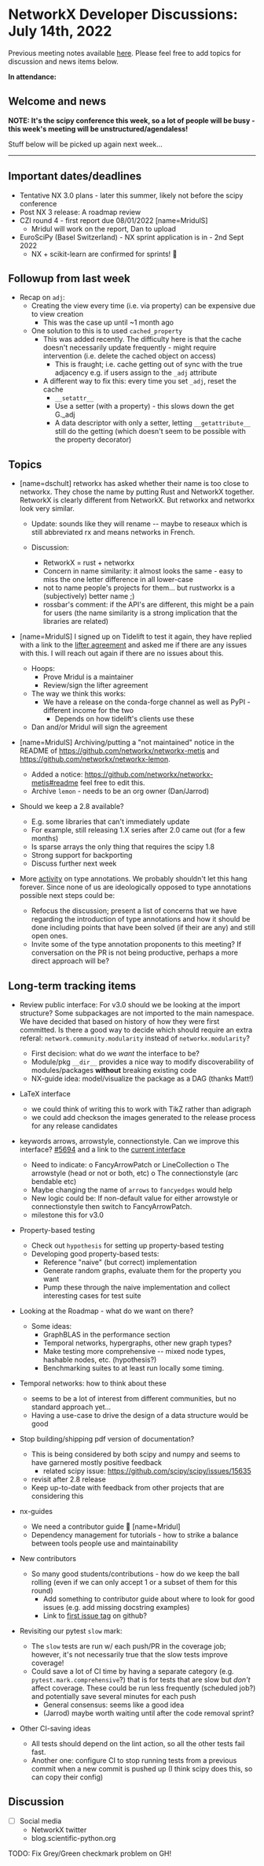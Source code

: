 # NetworkX Developer Discussions: July 14th, 2022

Previous meeting notes available [here](https://github.com/networkx/archive/tree/main/meetings). Please feel free to add topics for discussion and news items below.

**In attendance:**

## Welcome and news

**NOTE: It's the scipy conference this week, so a lot of people will be busy - this week's meeting will be unstructured/agendaless!**

Stuff below will be picked up again next week...

---

## Important dates/deadlines

- Tentative NX 3.0 plans - later this summer, likely not before the scipy conference
- Post NX 3 release: A roadmap review
- CZI round 4 - first report due 08/01/2022 [name=MridulS]
  * Mridul will work on the report, Dan to upload
- EuroSciPy (Basel Switzerland) - NX sprint application is in - 2nd Sept 2022
  * NX + scikit-learn are confirmed for sprints! :tada: 
  
## Followup from last week

- Recap on `adj`:
  * Creating the view every time (i.e. via property) can be expensive due to view creation
    - This was the case up until ~1 month ago
  * One solution to this is to used `cached_property`
    - This was added recently. The difficulty here is that the cache doesn't necessarily update frequently - might require intervention (i.e. delete the cached object on access)
      * This is fraught; i.e. cache getting out of sync with the true adjacency e.g. if users assign to the `_adj` attribute
    - A different way to fix this: every time you set `_adj`, reset the cache
      * `__setattr__`
      * Use a setter (with a property) - this slows down the get G._adj
      * A data descriptor with only a setter, letting `__getattribute__` still do the getting (which doesn't seem to be possible with the  property decorator)
      
## Topics

  

- [name=dschult] retworkx has asked whether their name is too close to networkx.  They chose the name by putting Rust and NetworkX together.  RetworkX is clearly different from NetworkX. But retworkx and networkx look very similar.
  * Update: sounds like they will rename -- maybe to reseaux which is still abbreviated rx and means networks in French.

  * Discussion:
    - RetworkX = rust + networkx
    - Concern in name similarity: it almost looks the same - easy to miss the one letter difference in all lower-case
    - not to name people's projects for them... but rustworkx is a (subjectively) better name ;)
    - rossbar's comment: if the API's are different, this might be a pain for users (the name similarity is a strong implication that the libraries are related)

- [name=MridulS] I signed up on Tidelift to test it again, they have replied with a link to the [lifter agreement](https://support.tidelift.com/hc/en-us/articles/4406309657876-Lifter-agreement) and asked me if there are any issues with this. I will reach out again if there are no issues about this.
  * Hoops:
    * Prove Mridul is a maintainer
    * Review/sign the lifter agreement
  * The way we think this works:
    - We have a release on the conda-forge channel as well as PyPI - different income for the two
      * Depends on how tidelift's clients use these
  * Dan and/or Mridul will sign the agreement

- [name=MridulS] Archiving/putting a "not maintained" notice in the README of https://github.com/networkx/networkx-metis and https://github.com/networkx/networkx-lemon.
    - Added a notice: https://github.com/networkx/networkx-metis#readme feel free to edit this.
    - Archive `lemon` - needs to be an org owner (Dan/Jarrod)

- Should we keep a 2.8 available?
  * E.g. some libraries that can't immediately update
  * For example, still releasing 1.X series after 2.0 came out (for a few months)
  * Is sparse arrays the only thing that requires the scipy 1.8
  * Strong support for backporting
  * Discuss further next week

- More [activity](https://github.com/networkx/networkx/pull/4014) on type annotations. We probably shouldn't let this hang forever. Since none of us are ideologically opposed to type annotations possible next steps could be:
    - Refocus the discussion; present a list of concerns that we have regarding the introduction of type annotations and how it should be done including points that have been solved (if their are any) and still open ones.
    - Invite some of the type annotation proponents to this meeting? If conversation on the PR is not being productive, perhaps a more direct approach will be?
## Long-term tracking items

- Review public interface: For v3.0 should we be looking at the import structure?  Some subpackages are not imported to the main namespace. We have decided that based on history of how they were first committed. Is there a good way to decide which should require an extra referal: `network.community.modularity` instead of `networkx.modularity`?
  - First decision: what do we *want* the interface to be?
  - Module/pkg `__dir__` provides a nice way to modify discoverability of modules/packages **without** breaking existing code
  - NX-guide idea: model/visualize the package as a DAG (thanks Matt!)

- LaTeX interface
   - we could think of writing this to work with TikZ rather than adigraph
   - we could add checkson the images generated to the release process for any release candidates

- keywords arrows, arrowstyle, connectionstyle. Can we improve this interface? [#5694](https://github.com/networkx/networkx/pull/5694) and a link to the [current interface](https://github.com/networkx/networkx/blob/2c904d18dc79df3acd64495ef64c6ff4674992a0/networkx/drawing/nx_pylab.py#L537)
    - Need to indicate:
      o FancyArrowPatch or LineCollection
      o The arrowstyle (head or not or both, etc)
      o The connectionstyle (arc bendable etc)
    - Maybe changing the name of `arrows` to `fancyedges` would help
    - New logic could be:  If non-default value for either arrowstyle or connectionstyle then switch to FancyArrowPatch.
    - milestone this for v3.0

- Property-based testing
  * Check out `hypothesis` for setting up property-based testing
  * Developing good property-based tests:
    - Reference "naive" (but correct) implementation
    - Generate random graphs, evaluate them for the property you want
    - Pump these through the naive implementation and collect interesting cases for test suite

- Looking at the Roadmap - what do we want on there?
  * Some ideas:
    - GraphBLAS in the performance section
    - Temporal networks, hypergraphs, other new graph types?
    - Make testing more comprehensive -- mixed node types, hashable nodes, etc. (hypothesis?)
    - Benchmarking suites to at least run locally some timing.

- Temporal networks: how to think about these
  * seems to be a lot of interest from different communities, but no standard approach yet...
  * Having a use-case to drive the design of a data structure would be good
  
- Stop building/shipping pdf version of documentation?
  * This is being considered by both scipy and numpy and seems to have garnered mostly positive feedback
    - related scipy issue: https://github.com/scipy/scipy/issues/15635
  * revisit after 2.8 release
  * Keep up-to-date with feedback from other projects that are considering this

- nx-guides
  * We need a contributor guide :book: [name=Mridul]
  * Dependency management for tutorials - how to strike a balance between tools people use and maintainability

- New contributors
  * So many good students/contributions - how do we keep the ball rolling (even if we can only accept 1 or a subset of them for this round)
    - Add something to contributor guide about where to look for good issues (e.g. add missing docstring examples)
    - Link to [first issue tag](https://github.com/networkx/networkx/labels/Good%20First%20Issue) on github?
    
- Revisiting our pytest `slow` mark:
  * The `slow` tests are run w/ each push/PR in the coverage job; however, it's not necessarily true that the slow tests improve coverage!
  * Could save a lot of CI time by having a separate category (e.g. `pytest.mark.comprehensive`?) that is for tests that are slow but *don't* affect coverage. These could be run less frequently (scheduled job?) and potentially save several minutes for each push
    - General consensus: seems like a good idea
    - (Jarrod) maybe worth waiting until after the code removal sprint?

- Other CI-saving ideas
    - All tests should depend on the lint action, so all the other tests fail fast.
    - Another one: configure CI to stop running tests from a previous commit when a new commit is pushed up (I think scipy does this, so can copy their config)

## Discussion

- [ ] Social media
    * NetworkX twitter
    * blog.scientific-python.org

TODO: Fix Grey/Green checkmark problem on GH!

